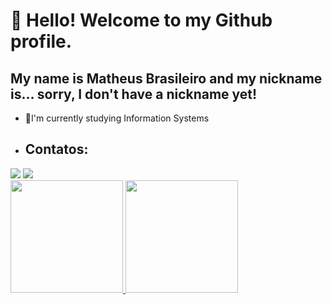 # 👋 Hello! Welcome to my Github profile.
## My name is Matheus Brasileiro and my nickname is... sorry, I don't have a nickname yet!
- 🔭I'm currently studying Information Systems
- ## Contatos:

<div>
<a href="https://instagram.com/matheus__br" target="_blank"><img loading="lazy" src="https://img.shields.io/badge/-Instagram-%23E4405F?style=for-the-badge&logo=instagram&logoColor=white" target="_blank"></a>
<a href = "mailto:matheusfbras@gmail.com"><img loading="lazy" src="https://img.shields.io/badge/Gmail-D14836?style=for-the-badge&logo=gmail&logoColor=white" target="_blank"></a>  
</div>
<div>
<a href="https://github.com/MATHEUSBRr">
<img loading="lazy" height="180em" src="https://github-readme-stats.vercel.app/api/top-langs/?username=MATHEUSBRr&layout=compact&langs_count=7&theme=dracula"/>
<img loading="lazy" height="180em" src="https://github-readme-stats.vercel.app/api?username=MATHEUSBRr&show_icons=true&theme=dracula&include_all_commits=true&count_private=true"/>
</div>
